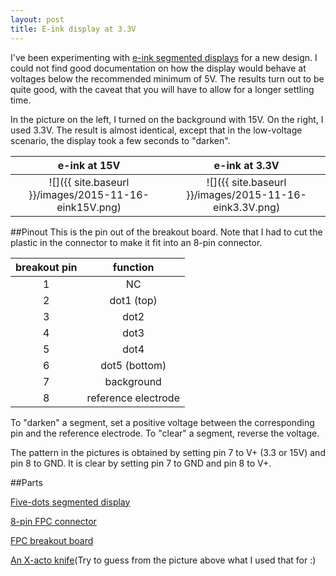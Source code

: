 ```yaml
---
layout: post
title: E-ink display at 3.3V
---
```


I've been experimenting with [e-ink segmented
displays](http://www.eink.com/display_products_surf.html) for a new design.  I
could not find good documentation on how the display would behave at voltages
below the recommended minimum of 5V.  The results turn out to be quite good,
with the caveat that you will have to allow for a longer settling time.

In the picture on the left, I turned on the background with 15V.  On the right,
I used 3.3V.  The result is almost identical, except that in the low-voltage
scenario, the display took a few seconds to "darken".


e-ink at 15V               |  e-ink at 3.3V
:-------------------------:|:-------------------------:
![]({{ site.baseurl }}/images/2015-11-16-eink15V.png) | ![]({{ site.baseurl }}/images/2015-11-16-eink3.3V.png)



##Pinout
This is the pin out of the breakout board.  Note that I had to cut the
plastic in the connector to make it fit into an 8-pin connector.


breakout pin               |  function
:-------------------------:|:-------------------------:
1|NC
2|dot1 (top)
3|dot2
4|dot3
5|dot4
6|dot5 (bottom)
7|background
8|reference electrode

To "darken" a segment, set a positive voltage between the corresponding pin
and the reference electrode.  To "clear" a segment, reverse the voltage.

The pattern in the pictures is obtained by setting pin 7 to V+ (3.3 or 15V)
and pin 8 to GND.  It is clear by setting pin 7 to GND and pin 8 to V+.

##Parts

[Five-dots segmented display](http://www.digikey.com/product-detail/en/SC001221/1272-1002-ND/3740384)

[8-pin FPC connector](https://www.digikey.com/product-detail/en/0545480833/WM11195CT-ND/5232344)

[FPC breakout board](http://www.ebay.com/itm/381376149864?_trksid=p2060353.m2749.l2649&ssPageName=STRK%3AMEBIDX%3AIT)

[An X-acto knife](http://www.amazon.com/Elmers-XZ3601-X-ACTO-Knife-Cap/dp/B005KRSWM6/)(Try to guess from the picture above what I used that for :)
